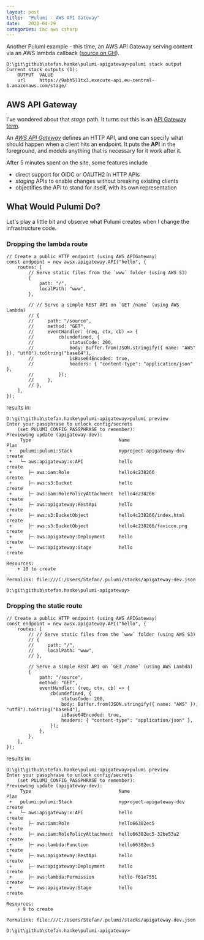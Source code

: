 ```yaml
---
layout: post
title:  "Pulumi - AWS API Gateway"
date:   2020-04-29
categories: iac aws csharp
---
```


Another Pulumi example - this time, an AWS API Gateway serving content via an AWS lambda callback ([source on GH](https://github.com/Stefan-Hanke/pulumi-apigateway)).

    D:\git\github\stefan.hanke\pulumi-apigateway>pulumi stack output
    Current stack outputs (1):
        OUTPUT  VALUE
        url     https://9abh5l1tx3.execute-api.eu-central-1.amazonaws.com/stage/

## AWS API Gateway

I've wondered about that *stage* path. It turns out this is an [API Gateway term](https://docs.aws.amazon.com/apigateway/latest/developerguide/api-gateway-basic-concept.html).

An [*AWS API Gateway*](https://docs.aws.amazon.com/apigateway/latest/developerguide/welcome.html) defines an HTTP API, and one can specify what should happen when a client hits an endpoint. It puts the **API** in the foreground, and models anything that is necessary for it work after it.

After 5 minutes spent on the site, some features include
- direct support for OIDC or OAUTH2 in HTTP APIs
- *staging* APIs to enable changes without breaking existing clients
- objectifies the API to stand for itself, with its own representation

## What Would Pulumi Do?

Let's play a little bit and observe what Pulumi creates when I change the infrastructure code.

### Dropping the lambda route

    // Create a public HTTP endpoint (using AWS APIGateway)
    const endpoint = new awsx.apigateway.API("hello", {
        routes: [
            // Serve static files from the `www` folder (using AWS S3)
            {
                path: "/",
                localPath: "www",
            },

            // // Serve a simple REST API on `GET /name` (using AWS Lambda)
            // {
            //     path: "/source",
            //     method: "GET",
            //     eventHandler: (req, ctx, cb) => {
            //         cb(undefined, {
            //             statusCode: 200,
            //             body: Buffer.from(JSON.stringify({ name: "AWS" }), "utf8").toString("base64"),
            //             isBase64Encoded: true,
            //             headers: { "content-type": "application/json" },
            //         });
            //     },
            // },
        ],
    });

results in:

    D:\git\github\stefan.hanke\pulumi-apigateway>pulumi preview
    Enter your passphrase to unlock config/secrets
        (set PULUMI_CONFIG_PASSPHRASE to remember):
    Previewing update (apigateway-dev):
         Type                                Name                       Plan
     +   pulumi:pulumi:Stack                 myproject-apigateway-dev   create
     +   └─ aws:apigateway:x:API             hello                      create
     +      ├─ aws:iam:Role                  hello4c238266              create
     +      ├─ aws:s3:Bucket                 hello                      create
     +      ├─ aws:iam:RolePolicyAttachment  hello4c238266              create
     +      ├─ aws:apigateway:RestApi        hello                      create
     +      ├─ aws:s3:BucketObject           hello4c238266/index.html   create
     +      ├─ aws:s3:BucketObject           hello4c238266/favicon.png  create
     +      ├─ aws:apigateway:Deployment     hello                      create
     +      └─ aws:apigateway:Stage          hello                      create

    Resources:
        + 10 to create

    Permalink: file:///C:/Users/Stefan/.pulumi/stacks/apigateway-dev.json

    D:\git\github\stefan.hanke\pulumi-apigateway>

### Dropping the static route

    // Create a public HTTP endpoint (using AWS APIGateway)
    const endpoint = new awsx.apigateway.API("hello", {
        routes: [
            // // Serve static files from the `www` folder (using AWS S3)
            // {
            //     path: "/",
            //     localPath: "www",
            // },

            // Serve a simple REST API on `GET /name` (using AWS Lambda)
            {
                path: "/source",
                method: "GET",
                eventHandler: (req, ctx, cb) => {
                    cb(undefined, {
                        statusCode: 200,
                        body: Buffer.from(JSON.stringify({ name: "AWS" }), "utf8").toString("base64"),
                        isBase64Encoded: true,
                        headers: { "content-type": "application/json" },
                    });
                },
            },
        ],
    });

results in:

    D:\git\github\stefan.hanke\pulumi-apigateway>pulumi preview
    Enter your passphrase to unlock config/secrets
        (set PULUMI_CONFIG_PASSPHRASE to remember):
    Previewing update (apigateway-dev):
         Type                                Name                      Plan
     +   pulumi:pulumi:Stack                 myproject-apigateway-dev  create
     +   └─ aws:apigateway:x:API             hello                     create
     +      ├─ aws:iam:Role                  hello66382ec5             create
     +      ├─ aws:iam:RolePolicyAttachment  hello66382ec5-32be53a2    create
     +      ├─ aws:lambda:Function           hello66382ec5             create
     +      ├─ aws:apigateway:RestApi        hello                     create
     +      ├─ aws:apigateway:Deployment     hello                     create
     +      ├─ aws:lambda:Permission         hello-f61e7551            create
     +      └─ aws:apigateway:Stage          hello                     create
     
    Resources:
        + 9 to create

    Permalink: file:///C:/Users/Stefan/.pulumi/stacks/apigateway-dev.json

    D:\git\github\stefan.hanke\pulumi-apigateway>
